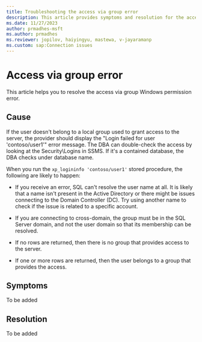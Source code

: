 ```yaml
---
title: Troubleshooting the access via group error 
description: This article provides symptoms and resolution for the access via group error.
ms.date: 11/27/2023
author: prmadhes-msft
ms.author: prmadhes
ms.reviewer: jopilov, haiyingyu, mastewa, v-jayaramanp
ms.custom: sap:Connection issues
---
```


# Access via group error

This article helps you to resolve the access via group Windows permission error.

## Cause

If the user doesn't belong to a local group used to grant access to the server, the provider should display the "Login failed for user 'contoso/user1'" error message.
The DBA can double-check the access by looking at the Security\Logins in SSMS. If it's a contained database, the DBA checks under database name.

When you run the `xp_logininfo 'contoso/user1'` stored procedure, the following are likely to happen:

- If you receive an error, SQL can't resolve the user name at all. It is likely that a name isn't present in the Active Directory or there might be issues connecting to the Domain Controller (DC). Try using another name to check if the issue is related to a specific account.

- If you are connecting to cross-domain, the group must be in the SQL Server domain, and not the user domain so that its membership can be resolved.

- If no rows are returned, then there is no group that provides access to the server.
- If one or more rows are returned, then the user belongs to a group that provides the access.

## Symptoms

To be added

## Resolution

To be added
